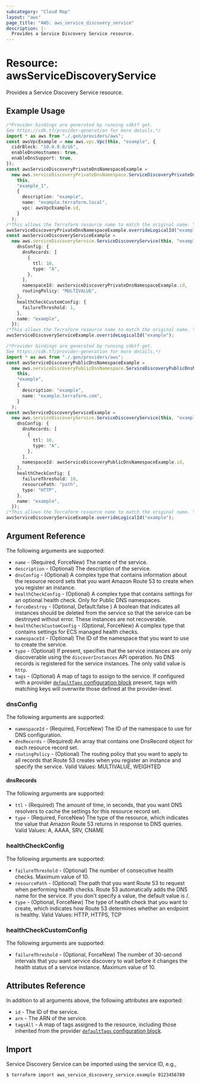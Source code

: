 ```yaml
---
subcategory: "Cloud Map"
layout: "aws"
page_title: "AWS: aws_service_discovery_service"
description: |-
  Provides a Service Discovery Service resource.
---
```


# Resource: awsServiceDiscoveryService

Provides a Service Discovery Service resource.

## Example Usage

```typescript
/*Provider bindings are generated by running cdktf get.
See https://cdk.tf/provider-generation for more details.*/
import * as aws from "./.gen/providers/aws";
const awsVpcExample = new aws.vpc.Vpc(this, "example", {
  cidrBlock: "10.0.0.0/16",
  enableDnsHostnames: true,
  enableDnsSupport: true,
});
const awsServiceDiscoveryPrivateDnsNamespaceExample =
  new aws.serviceDiscoveryPrivateDnsNamespace.ServiceDiscoveryPrivateDnsNamespace(
    this,
    "example_1",
    {
      description: "example",
      name: "example.terraform.local",
      vpc: awsVpcExample.id,
    }
  );
/*This allows the Terraform resource name to match the original name. You can remove the call if you don't need them to match.*/
awsServiceDiscoveryPrivateDnsNamespaceExample.overrideLogicalId("example");
const awsServiceDiscoveryServiceExample =
  new aws.serviceDiscoveryService.ServiceDiscoveryService(this, "example_2", {
    dnsConfig: {
      dnsRecords: [
        {
          ttl: 10,
          type: "A",
        },
      ],
      namespaceId: awsServiceDiscoveryPrivateDnsNamespaceExample.id,
      routingPolicy: "MULTIVALUE",
    },
    healthCheckCustomConfig: {
      failureThreshold: 1,
    },
    name: "example",
  });
/*This allows the Terraform resource name to match the original name. You can remove the call if you don't need them to match.*/
awsServiceDiscoveryServiceExample.overrideLogicalId("example");

```

```typescript
/*Provider bindings are generated by running cdktf get.
See https://cdk.tf/provider-generation for more details.*/
import * as aws from "./.gen/providers/aws";
const awsServiceDiscoveryPublicDnsNamespaceExample =
  new aws.serviceDiscoveryPublicDnsNamespace.ServiceDiscoveryPublicDnsNamespace(
    this,
    "example",
    {
      description: "example",
      name: "example.terraform.com",
    }
  );
const awsServiceDiscoveryServiceExample =
  new aws.serviceDiscoveryService.ServiceDiscoveryService(this, "example_1", {
    dnsConfig: {
      dnsRecords: [
        {
          ttl: 10,
          type: "A",
        },
      ],
      namespaceId: awsServiceDiscoveryPublicDnsNamespaceExample.id,
    },
    healthCheckConfig: {
      failureThreshold: 10,
      resourcePath: "path",
      type: "HTTP",
    },
    name: "example",
  });
/*This allows the Terraform resource name to match the original name. You can remove the call if you don't need them to match.*/
awsServiceDiscoveryServiceExample.overrideLogicalId("example");

```

## Argument Reference

The following arguments are supported:

* `name` - (Required, ForceNew) The name of the service.
* `description` - (Optional) The description of the service.
* `dnsConfig` - (Optional) A complex type that contains information about the resource record sets that you want Amazon Route 53 to create when you register an instance.
* `healthCheckConfig` - (Optional) A complex type that contains settings for an optional health check. Only for Public DNS namespaces.
* `forceDestroy` - (Optional, Default:false ) A boolean that indicates all instances should be deleted from the service so that the service can be destroyed without error. These instances are not recoverable.
* `healthCheckCustomConfig` - (Optional, ForceNew) A complex type that contains settings for ECS managed health checks.
* `namespaceId` - (Optional) The ID of the namespace that you want to use to create the service.
* `type` - (Optional) If present, specifies that the service instances are only discoverable using the `discoverInstances` API operation. No DNS records is registered for the service instances. The only valid value is `http`.
* `tags` - (Optional) A map of tags to assign to the service. If configured with a provider [`defaultTags` configuration block](https://registry.terraform.io/providers/hashicorp/aws/latest/docs#default_tags-configuration-block) present, tags with matching keys will overwrite those defined at the provider-level.

### dnsConfig

The following arguments are supported:

* `namespaceId` - (Required, ForceNew) The ID of the namespace to use for DNS configuration.
* `dnsRecords` - (Required) An array that contains one DnsRecord object for each resource record set.
* `routingPolicy` - (Optional) The routing policy that you want to apply to all records that Route 53 creates when you register an instance and specify the service. Valid Values: MULTIVALUE, WEIGHTED

#### dnsRecords

The following arguments are supported:

* `ttl` - (Required) The amount of time, in seconds, that you want DNS resolvers to cache the settings for this resource record set.
* `type` - (Required, ForceNew) The type of the resource, which indicates the value that Amazon Route 53 returns in response to DNS queries. Valid Values: A, AAAA, SRV, CNAME

### healthCheckConfig

The following arguments are supported:

* `failureThreshold` - (Optional) The number of consecutive health checks. Maximum value of 10.
* `resourcePath` - (Optional) The path that you want Route 53 to request when performing health checks. Route 53 automatically adds the DNS name for the service. If you don't specify a value, the default value is /.
* `type` - (Optional, ForceNew) The type of health check that you want to create, which indicates how Route 53 determines whether an endpoint is healthy. Valid Values: HTTP, HTTPS, TCP

### healthCheckCustomConfig

The following arguments are supported:

* `failureThreshold` - (Optional, ForceNew) The number of 30-second intervals that you want service discovery to wait before it changes the health status of a service instance.  Maximum value of 10.

## Attributes Reference

In addition to all arguments above, the following attributes are exported:

* `id` - The ID of the service.
* `arn` - The ARN of the service.
* `tagsAll` - A map of tags assigned to the resource, including those inherited from the provider [`defaultTags` configuration block](https://registry.terraform.io/providers/hashicorp/aws/latest/docs#default_tags-configuration-block).

## Import

Service Discovery Service can be imported using the service ID, e.g.,

```console
$ terraform import aws_service_discovery_service.example 0123456789
```
